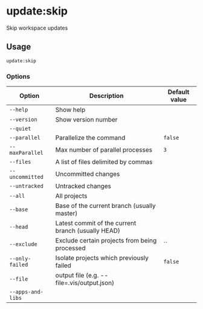 # update:skip

Skip workspace updates

## Usage

```bash
update:skip
```

### Options

| Option            | Description                                        | Default value |
| ----------------- | -------------------------------------------------- | ------------- |
| `--help`          | Show help                                          |               |
| `--version`       | Show version number                                |               |
| `--quiet`         |                                                    |               |
| `--parallel`      | Parallelize the command                            | `false`       |
| `--maxParallel`   | Max number of parallel processes                   | `3`           |
| `--files`         | A list of files delimited by commas                |               |
| `--uncommitted`   | Uncommitted changes                                |               |
| `--untracked`     | Untracked changes                                  |               |
| `--all`           | All projects                                       |               |
| `--base`          | Base of the current branch (usually master)        |               |
| `--head`          | Latest commit of the current branch (usually HEAD) |               |
| `--exclude`       | Exclude certain projects from being processed      | ``            |
| `--only-failed`   | Isolate projects which previously failed           | `false`       |
| `--file`          | output file (e.g. --file=.vis/output.json)         |               |
| `--apps-and-libs` |                                                    |               |
